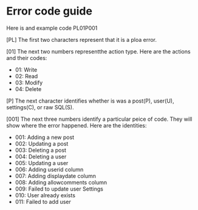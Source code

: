Error code guide
================

Here is and example code
PL01P001

[PL] The first two characters represent that it is  a ploa error. 

[01] The next two numbers representthe action type. Here are the actions and their codes:

- 01: Write
- 02: Read
- 03: Modify
- 04: Delete

[P] The next character identifies whether is was a post(P), user(U), settings(C), or raw SQL(S).

[001] The next three numbers identify a particular peice  of code. They will show where the error happened. Here are the identities:

- 001: Adding a new post
- 002: Updating a post
- 003: Deleting a post
- 004: Deleting a user
- 005: Updating a user
- 006: Adding userid column
- 007: Adding displaydate column
- 008: Adding allowcomments column
- 009: Failed to update user Settings
- 010: User already exists
- 011: Failed to add user
